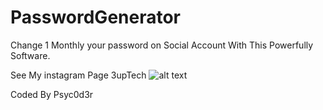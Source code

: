 # PasswordGenerator
Change 1 Monthly your password on Social Account With This Powerfully Software.

See My instagram Page 3upTech
![alt text](https://img.techpowerup.org/201109/2020-11-09-182505.png)

Coded By Psyc0d3r
